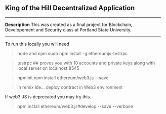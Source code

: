 ## King of the Hill Decentralized Application
---
**Description**
This was created as a final project for Blockchain, Developement and Security class at Portland State University.

---

To run this locally you will need
> node and npm
> sudo npm install -g ethereumjs-testrpc

>testrpc
    ## proves you with 10 accounts and private keys along with local server on localhost:8545

>npminit
>npm install ethereum/web3.js --save

>in remix ide...
deploy contract in Web3 environment


If web3 JS is deprecated you may try this.
>npm install ethereum/web3.js#develop --save --verbose
